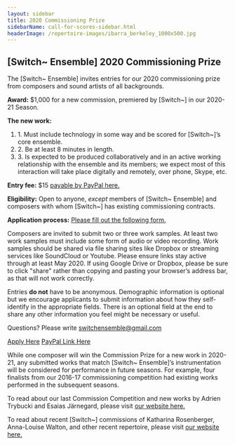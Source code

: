 ```yaml
---
layout: sidebar
title: 2020 Commissioning Prize
sidebarName: call-for-scores-sidebar.html
headerImage: /repertoire-images/ibarra_berkeley_1000x500.jpg
---
```


<h2 class="text-left">[Switch~ Ensemble] 2020 Commissioning Prize</h2>

The [Switch~ Ensemble] invites entries for our 2020 commissioning prize from composers and sound artists of all backgrounds.

**Award:** $1,000 for a new commission, premiered by [Switch~] in our 2020-21 Season.

**The new work:**

<div>
  <ol>
    <li>1. Must include technology in some way and be scored for [Switch~]’s core ensemble.</li>
    <li>2. Be at least 8 minutes in length.</li>
    <li>3. Is expected to be produced collaboratively and in an active working relationship with the ensemble and its members; we expect most of this interaction will take place digitally and remotely, over phone, Skype, etc.</li>
    </ol>
</div>

**Entry fee:** $15 [payable by PayPal here.](#)

**Eligibility:** Open to anyone, *except* members of [Switch~ Ensemble] and composers with whom [Switch~] has existing commissioning contracts.

**Application process:** [Please fill out the following form.](https://forms.gle/GoSK2q23rpvFSPDd8)

Composers are invited to submit two or three work samples. At least two work samples must include some form of audio or video recording. Work samples should be shared via file sharing sites like Dropbox or streaming services like SoundCloud or Youtube. Please ensure links stay active through at least May 2020. If using Google Drive or Dropbox, please be sure to click "share" rather than copying and pasting your browser’s address bar, as that will not work correctly.

Entries **do not** have to be anonymous. Demographic information is optional but we encourage applicants to submit information about how they self-identify in the appropriate fields. There is an optional field at the end to share any other information you feel might be necessary or useful.

Questions? Please write switchensemble@gmail.com

<a class="btn btn-round btn-lg btn-brand" href="https://forms.gle/GoSK2q23rpvFSPDd8">Apply Here</a> <a class="btn btn-round btn-lg btn-brand" href="#">PayPal Link Here</a>

While one composer will win the Commission Prize for a new work in 2020-21, any submitted works that match [Switch~ Ensemble]’s instrumentation will be considered for performance in future seasons. For example, four finalists from our 2016-17 commissioning competition had existing works performed in the subsequent seasons.

To read about our last Commission Competition and new works by Adrien Trybucki and Esaias Järnegard, please visit [our website here.](http://www.switchensemble.com/blog/2017/01/15/commissioning-prize-winners.html)

To read about recent [Switch~] commissions of Katharina Rosenberger, Anna-Louise Walton, and other recent repertoire, please visit [our website here.](http://www.switchensemble.com/about/repertoire/)
